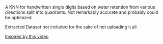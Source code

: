 A KNN for handwritten single digits based on water retention from various directions split into quadrants. Not remarkably accurate and probably could be optimized.

Extracted Dataset not included for the sake of not uploading it all.

[Inspired by this video](https://www.youtube.com/watch?v=CC4G_xKK2g8)
